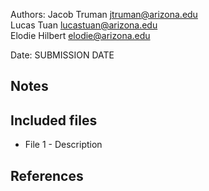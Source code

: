 Authors: 
Jacob Truman [jtruman@arizona.edu](mailto:EMAIL)  
Lucas Tuan [lucastuan@arizona.edu](mailto:EMAIL)  
Elodie Hilbert [elodie@arizona.edu](mailto:EMAIL) 


Date: SUBMISSION DATE


## Notes



## Included files

* File 1 - Description


## References


